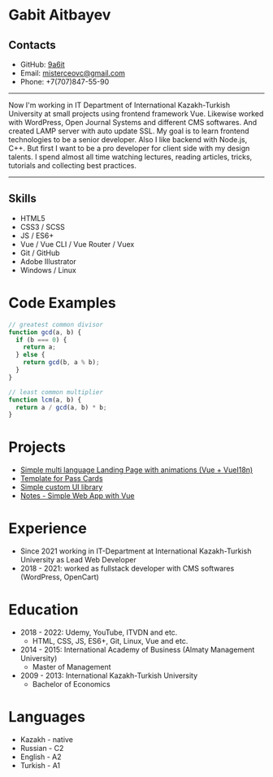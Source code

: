 # Gabit Aitbayev

## Contacts
* GitHub: [9a6it](https://github.com/9a6it)
* Email: misterceovc@gmail.com
* Phone: +7(707)847-55-90

***
Now I'm working in IT Department of International Kazakh-Turkish University at small projects using frontend framework Vue. Likewise worked with WordPress, Open Journal Systems and different CMS softwares. And created LAMP server with auto update SSL. My goal is to learn frontend technologies to be a senior developer. Also I like backend with Node.js, C++. But first I want to be a pro developer for client side with my design talents. I spend almost all time watching lectures, reading articles, tricks, tutorials and collecting best practices.

***

## Skills
* HTML5
* CSS3 / SCSS
* JS / ES6+
* Vue / Vue CLI / Vue Router / Vuex
* Git / GitHub
* Adobe Illustrator
* Windows / Linux

# Code Examples
```javascript
// greatest common divisor
function gcd(a, b) {
  if (b === 0) {
    return a;
  } else {
    return gcd(b, a % b);
  }
}

// least common multiplier
function lcm(a, b) {
  return a / gcd(a, b) * b;
}
```

# Projects
* [Simple multi language Landing Page with animations (Vue + VueI18n)](https://github.com/9a6it/timeline)
* [Template for Pass Cards](https://github.com/9a6it/card)
* [Simple custom UI library](https://github.com/9a6it/standard)
* [Notes - Simple Web App with Vue](https://github.com/9a6it/notes)

# Experience
* Since 2021 working in IT-Department at International Kazakh-Turkish University as Lead Web Developer
* 2018 - 2021: worked as fullstack developer with CMS softwares (WordPress, OpenCart)

# Education
* 2018 - 2022: Udemy, YouTube, ITVDN and etc.
   * HTML, CSS, JS, ES6+, Git, Linux, Vue and etc.
* 2014 - 2015: International Academy of Business (Almaty Management University)
   * Master of Management
* 2009 - 2013: International Kazakh-Turkish University
   * Bachelor of Economics

# Languages
* Kazakh - native
* Russian - C2
* English - A2
* Turkish - A1
